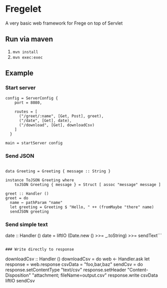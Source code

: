 # Fregelet
A very basic web framework for Frege on top of Servlet

## Run via maven

1. `mvn install`
1. `mvn exec:exec`

## Example

### Start server

```frege
config = ServerConfig {
    port = 8080,

    routes = [
      ("/greet/:name", [Get, Post], greet),
      ("/date", [Get], date),
      ("/download", [Get], downloadCsv)
    ]
  }

main = startServer config
```
### Send JSON

```frege

data Greeting = Greeting { message :: String }

instance ToJSON Greeting where
    toJSON Greeting { message } = Struct [ assoc "message" message ]

greet :: Handler ()
greet = do
  name ← pathParam "name"
  let greeting = Greeting $ "Hello, " ++ (fromMaybe "there" name)
  sendJSON greeting

```

### Send simple text

date :: Handler ()
date = liftIO (Date.new () >>= _.toString) >>= sendText```

```

### Write directly to response

```
downloadCsv :: Handler ()
downloadCsv = do
  web ← Handler.ask
  let response = web.response
      csvData = "foo,bar,baz"
      sendCsv = do
        response.setContentType "text/csv"
        response.setHeader "Content-Disposition" "attachment; fileName=output.csv"
        response.write csvData
  liftIO sendCsv


```